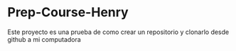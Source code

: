 # Prep-Course-Henry
Este proyecto es una prueba de como crear un repositorio y clonarlo desde github a mi computadora

